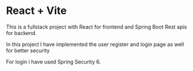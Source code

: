 # React + Vite

This is a fullstack project with React for frontend 
and Spring Boot Rest apis for backend.

In this project I have implemented the user register and login page as well for better security
 
For login i have used Spring Security 6.